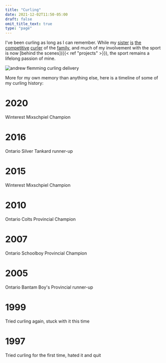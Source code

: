 ```yaml
---
title: "Curling"
date: 2021-12-02T11:50-05:00
draft: false
omit_title_text: true
type: "page"
---
```


I've been curling as long as I can remember. While my
[sister](https://twitter.com/margotflemming)
[is](https://athletics.uwaterloo.ca/news/2021/2/24/womens-curling-womens-curler-margot-flemming-competing-with-nwt-at-scotties.aspx)
[the](https://www.curling.ca/blog/2021/09/23/rise-of-the-north/)
[competitive](https://www.curling.ca/blog/2021/09/24/a-big-step-closer/)
[curler](https://www.nnsl.com/sports/team-nwt-wins-national-mixed-curling-bronze/)
of the [family](https://www.thestar.com/sports/amateur/2009/03/28/kitchenerwaterloo_wins_ontario_boys_curling_title.html), and much of my involvement with the sport is now [behind the scenes]({{< ref "projects" >}}), the sport remains a lifelong passion of mine.

![andrew flemming curling delivery](/images/pages/curling-delivery-behind.jpg)

More for my own memory than anything else, here is a timeline of some of my curling history:

# 2020
Winterest Mixschpiel Champion

# 2016
Ontario Silver Tankard runner-up

# 2015
Winterest Mixschpiel Champion

# 2010
Ontario Colts Provincial Champion

# 2007
Ontario Schoolboy Provincial Champion

# 2005
Ontario Bantam Boy's Provincial runner-up

# 1999
Tried curling again, stuck with it this time

# 1997
Tried curling for the first time, hated it and quit